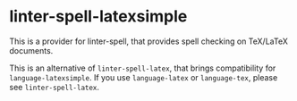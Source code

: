# linter-spell-latexsimple

This is a provider for linter-spell, that provides spell checking on TeX/LaTeX documents.

This is an alternative of `linter-spell-latex`, that brings compatibility for `language-latexsimple`. If you use `language-latex` or `language-tex`, please see `linter-spell-latex`.
